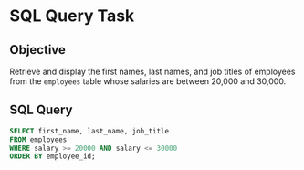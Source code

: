 # SQL Query Task

## Objective
Retrieve and display the first names, last names, and job titles of employees from the `employees` table whose salaries are between 20,000 and 30,000.

## SQL Query

```sql
SELECT first_name, last_name, job_title
FROM employees
WHERE salary >= 20000 AND salary <= 30000
ORDER BY employee_id;
